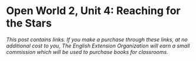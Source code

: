 

# Open World 2, Unit 4: Reaching for the Stars
*This post contains links. If you make a purchase through these links, at no additional cost to you, The English Extension Organization will earn a small commission which will be used to purchase books for classrooms.*

<!--stackedit_data:
eyJoaXN0b3J5IjpbOTE4NTc5NTAyLDE2MjE3MjA0OTVdfQ==
-->